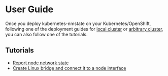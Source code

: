 # User Guide

Once you deploy kubernetes-nmstate on your Kubernetes/OpenShift, following one
of the deployment guides for [local cluster](deployment-local-cluster.md) or
[arbitrary cluster](deployment-arbitrary-cluster.md), you can also follow one of
the tutorials.

## Tutorials

- [Report node network state](user-guide-state-reporting.md)
- [Create Linux bridge and connect it to a node interface](user-guide-state-configure-linux-bridge.md)
